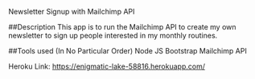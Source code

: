 Newsletter Signup with Mailchimp API

##Description
This app is to run the Mailchimp API to create my own newsletter to sign up people interested in my monthly routines.

##Tools used (In No Particular Order)
Node
JS
Bootstrap
Mailchimp API


Heroku Link:
https://enigmatic-lake-58816.herokuapp.com/

